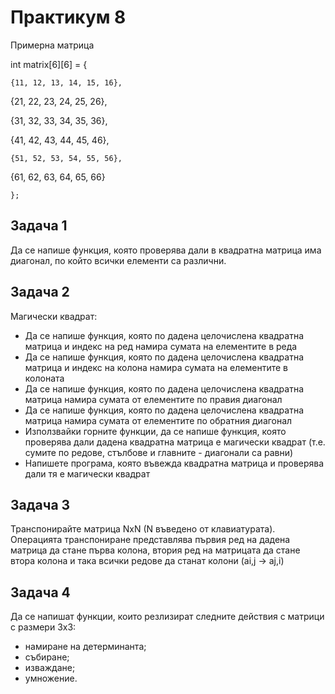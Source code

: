# Практикум 8

Примерна матрица 
  
  int matrix[6][6] = {
    
    {11, 12, 13, 14, 15, 16}, 
  
  {21, 22, 23, 24, 25, 26}, 
  
  {31, 32, 33, 34, 35, 36}, 
  
  {41, 42, 43, 44, 45, 46}, 
    
    {51, 52, 53, 54, 55, 56}, 
  
  {61, 62, 63, 64, 65, 66}
    
    };

## Задача 1

Да се напише функция, която проверява дали в квадратна матрица има диагонал, по който всички елементи са различни.

## Задача 2

Магически квадрат:

- Да се напише функция, която по дадена целочислена квадратна матрица и индекс на ред намира сумата на елементите в реда
- Да се напише функция, която по дадена целочислена квадратна матрица и индекс на колона намира сумата на елементите в колоната
- Да се напише функция, която по дадена целочислена квадратна матрица намира сумата от елементите по правия диагонал
- Да се напише функция, която по дадена целочислена квадратна матрица намира сумата от елементите по обратния диагонал
- Използвайки горните функции, да се напише функция, която проверява дали дадена квадратна матрица е магически квадрат (т.е. сумите по редове, стълбове и главните - диагонали са равни)
- Напишете програма, която въвежда квадратна матрица и проверява дали тя е магически квадрат

## Задача 3

Транспонирайте матрица NxN (N въведено от клавиатурата). Операцията транспониране представлява първия ред на дадена матрица да стане първа колона, втория ред на матрицата да стане втора колона и така всички редове да станат колони (ai,j -> aj,i)

## Задача 4

Да се напишат функции, които резлизират следните действия с матрици с размери 3x3:
- намиране на детерминанта;
- събиране;
- изваждане;
- умножение.
